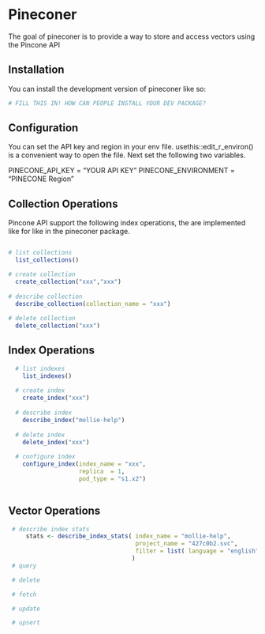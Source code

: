 
<!-- README.md is generated from README.Rmd. Please edit that file -->

# Pineconer

<!-- badges: start -->
<!-- badges: end -->

The goal of pineconer is to provide a way to store and access vectors
using the Pincone API

## Installation

You can install the development version of pineconer like so:

``` r
# FILL THIS IN! HOW CAN PEOPLE INSTALL YOUR DEV PACKAGE?
```

## Configuration

You can set the API key and region in your env file.
usethis::edit_r\_environ() is a convenient way to open the file. Next
set the following two variables.

PINECONE_API_KEY = “YOUR API KEY” PINECONE_ENVIRONMENT = “PINECONE
Region”

## Collection Operations

Pincone API support the following index operations, the are implemented
like for like in the pineconer package.

``` r

# list collections
  list_collections()

# create collection
  create_collection("xxx","xxx")
  
# describe collection
  describe_collection(collection_name = "xxx")
  
# delete collection
  delete_collection("xxx")
```

## Index Operations

``` r
  # list indexes
    list_indexes()
  
  # create index
    create_index("xxx")
  
  # describe index
    describe_index("mollie-help")
  
  # delete index
    delete_index("xxx")
    
  # configure index
    configure_index(index_name = "xxx", 
                    replica  = 1, 
                    pod_type = "s1.x2")
  
```

## Vector Operations

``` r
 # describe index stats
     stats <- describe_index_stats( index_name = "mollie-help", 
                                    project_name = "427c0b2.svc",
                                    filter = list( language = "english")
                                   )
 # query

 # delete

 # fetch

 # update

 # upsert
```
